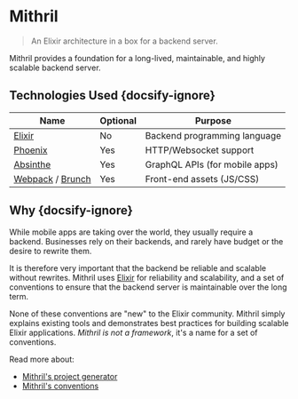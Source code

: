 # Mithril

> An Elixir architecture in a box for a backend server.

Mithril provides a foundation for a long-lived, maintainable, and
highly scalable backend server.

## Technologies Used {docsify-ignore}

| Name                                                             | Optional | Purpose                        |
| ---------------------------------------------------------------- | -------- | ------------------------------ |
| [Elixir](https://elixir-lang.org)                                | No       | Backend programming language   |
| [Phoenix](https://phoenixframework.org)                          | Yes      | HTTP/Websocket support         |
| [Absinthe](https://absinthe-graphql.org)                         | Yes      | GraphQL APIs (for mobile apps) |
| [Webpack](https://webpack.js.org/) / [Brunch](http://brunch.io/) | Yes      | Front-end assets (JS/CSS)      |

## Why {docsify-ignore}

While mobile apps are taking over the world, they usually require
a backend. Businesses rely on their backends, and rarely have budget
or the desire to rewrite them.

It is therefore very important that the backend be reliable and
scalable without rewrites. Mithril uses [Elixir](https://elixir-lang.org)
for reliability and scalability, and a set of conventions to ensure
that the backend server is maintainable over the long term.

None of these conventions are "new" to the Elixir community. Mithril
simply explains existing tools and demonstrates best practices for
building scalable Elixir applications. _Mithril is not a framework_, it's 
a name for a set of conventions.

Read more about:

- [Mithril's project generator](/getting-started)
- [Mithril's conventions](/conventions)

